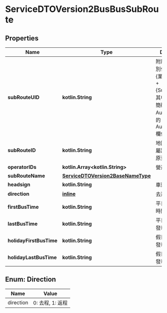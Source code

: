 
# ServiceDTOVersion2BusBusSubRoute

## Properties
Name | Type | Description | Notes
------------ | ------------- | ------------- | -------------
**subRouteUID** | **kotlin.String** | 附屬路線唯一識別代碼，規則為 {業管機關簡碼} + {SubRouteID}，其中 {業管機關簡碼} 可於Authority API中的AuthorityCode欄位查詢 | 
**subRouteID** | **kotlin.String** | 地區既用中之附屬路線代碼(為原資料內碼) | 
**operatorIDs** | **kotlin.Array&lt;kotlin.String&gt;** | 營運業者代碼 | 
**subRouteName** | [**ServiceDTOVersion2BaseNameType**](ServiceDTOVersion2BaseNameType.md) |  | 
**headsign** | **kotlin.String** | 車頭描述 |  [optional]
**direction** | [**inline**](#DirectionEnum) | 去返程 | 
**firstBusTime** | **kotlin.String** | 平日第一班發車時間 |  [optional]
**lastBusTime** | **kotlin.String** | 平日返程第一班發車時間 |  [optional]
**holidayFirstBusTime** | **kotlin.String** | 假日去程第一班發車時間 |  [optional]
**holidayLastBusTime** | **kotlin.String** | 假日返程第一班發車時間 |  [optional]


<a name="DirectionEnum"></a>
## Enum: Direction
Name | Value
---- | -----
direction | 0: 去程, 1: 返程



